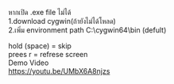 หากเปิด .exe file ไม่ได้<br>
1.download cygwin(ถ้ายังไม่ได้โหลด)<br>
2.เพิ่ม environment path C:\cygwin64\bin (defult)<br>

hold (space) = skip<br>
prees r = refrese screen<br>
Demo Video <br>
https://youtu.be/UMbX6A8njzs<br>
